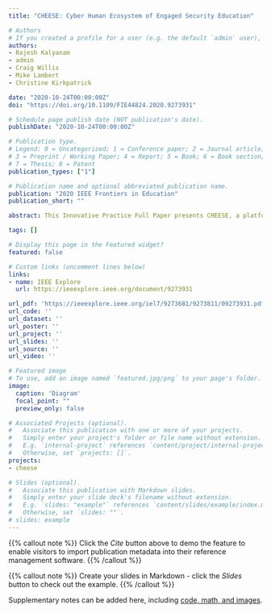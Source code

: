 ```yaml
---
title: "CHEESE: Cyber Human Ecosystem of Engaged Security Education"

# Authors
# If you created a profile for a user (e.g. the default `admin` user), write the username (folder name) here  and it will be replaced with their full name and linked to their profile.
authors:
- Rajesh Kalyanam
- admin
- Craig Willis
- Mike Lambert
- Christine Kirkpatrick

date: "2020-10-24T00:00:00Z"
doi: "https://doi.org/10.1109/FIE44824.2020.9273931"

# Schedule page publish date (NOT publication's date).
publishDate: "2020-10-24T00:00:00Z"

# Publication type.
# Legend: 0 = Uncategorized; 1 = Conference paper; 2 = Journal article;
# 3 = Preprint / Working Paper; 4 = Report; 5 = Book; 6 = Book section;
# 7 = Thesis; 8 = Patent
publication_types: ["1"]

# Publication name and optional abbreviated publication name.
publication: "2020 IEEE Frontiers in Education"
publication_short: ""

abstract: This Innovative Practice Full Paper presents CHEESE, a platform for cybersecurity education that complements formal classroom instruction with hands-on experience. With the ubiquitous use of computing devices and applications today, the protection of personal and privileged information is a persistent challenge. Modern software applications are typically complex pieces of code that borrow from various preexisting software libraries. Consequently, a flaw in one piece of software can have far-reaching and often unintended security implications that malicious actors can exploit. Thus, cybersecurity education needs to be transformed from a purely academic enterprise for cybersecurity researchers into a necessary skill that is imparted to the current and future IT workforce at large. CHEESE aims to impart such skills. CHEESE is composed of CHEESEHub, a public web-platform hosting demonstrations of cybersecurity concepts, a set of lessons complementing the demonstrations, and a community-driven approach to the contribution of new demonstrations and lessons. CHEESE is intended to supplement and enhance traditional cybersecurity education with hands-on training that has been shown to improve concept retention and understanding. Instructors can incorporate CHEESE into their teaching in several ways: by utilizing one or more of the demonstrations hosted on the publicly-accessible CHEESEHub in conjunction with the web-accessible lessons; by deploying their own version of CHEESEHub with a custom set of demonstrations and lessons; or by developing their own lesson plan which borrows from and combines one or more demonstrations on CHEESEHub. The use of CHEESEHub only requires a web-browser and can hence be employed in a wide variety of educational and training settings from K-12 schools through university.

tags: []

# Display this page in the Featured widget?
featured: false

# Custom links (uncomment lines below)
links:
- name: IEEE Explore
  url: https://ieeexplore.ieee.org/document/9273931

url_pdf: 'https://ieeexplore.ieee.org/iel7/9273681/9273811/09273931.pdf?casa_token=FJrH009oQ0sAAAAA:80QNZ9Lvmm6YqZXNpp2M1RuYPvdZz5jjUDuDrPNyXB82yt3iOik8U66gcFz0Y6uNqTGg_uFmkQ'
url_code: ''
url_dataset: ''
url_poster: ''
url_project: ''
url_slides: ''
url_source: ''
url_video: ''

# Featured image
# To use, add an image named `featured.jpg/png` to your page's folder. 
image:
  caption: 'Diagram'
  focal_point: ""
  preview_only: false

# Associated Projects (optional).
#   Associate this publication with one or more of your projects.
#   Simply enter your project's folder or file name without extension.
#   E.g. `internal-project` references `content/project/internal-project/index.md`.
#   Otherwise, set `projects: []`.
projects: 
- cheese

# Slides (optional).
#   Associate this publication with Markdown slides.
#   Simply enter your slide deck's filename without extension.
#   E.g. `slides: "example"` references `content/slides/example/index.md`.
#   Otherwise, set `slides: ""`.
# slides: example
---
```


{{% callout note %}}
Click the *Cite* button above to demo the feature to enable visitors to import publication metadata into their reference management software.
{{% /callout %}}

{{% callout note %}}
Create your slides in Markdown - click the *Slides* button to check out the example.
{{% /callout %}}

Supplementary notes can be added here, including [code, math, and images](https://wowchemy.com/docs/writing-markdown-latex/).
